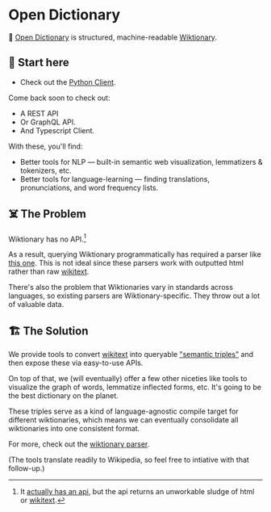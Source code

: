 # Open Dictionary

📖 [Open Dictionary](https://open-dictionary.vercel.app/) is structured, machine-readable [Wiktionary](https://www.wiktionary.org/). 

## 🚀 Start here

- Check out the [Python Client](/wiktionary).

Come back soon to check out:
- A REST API
- Or GraphQL API.
- And Typescript Client.

With these, you'll find:
- Better tools for NLP — built-in semantic web visualization, lemmatizers & tokenizers, etc. 
- Better tools for language-learning — finding translations, pronunciations, and word frequency lists.

## ☠️ The Problem
Wiktionary has no API.[^1] 

[^1]: It [actually has an api](https://en.wiktionary.org/w/api.php), but the api returns an unworkable sludge of html or [wikitext](https://en.wikipedia.org/wiki/Help:Wikitext).

As a result, querying Wiktionary programmatically has required a parser like [this one](https://github.com/Suyash458/WiktionaryParser). 
This is not ideal since these parsers work with outputted html rather than raw [wikitext](https://en.wikipedia.org/wiki/Help:Wikitext).

There's also the problem that Wiktionaries vary in standards across languages, so existing parsers are Wiktionary-specific. They throw out a lot of valuable data. 

## 🏗 The Solution

We provide tools to convert [wikitext](https://en.wikipedia.org/wiki/Help:Wikitext) into queryable ["semantic triples"](https://en.wikipedia.org/wiki/Semantic_triple)
and then expose these via easy-to-use APIs.

On top of that, we (will eventually) offer a few other niceties like tools to visualize the graph of words, lemmatize inflected forms, etc. It's going to be the best dictionary on the planet.

These triples serve as a kind of language-agnostic compile target for different wiktionaries, which means we can eventually consolidate all wiktionaries into one consistent format. 


For more, check out the [wiktionary parser](./wiktionary).

(The tools translate readily to Wikipedia, so feel free to intiative with that follow-up.) 